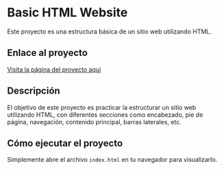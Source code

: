 # Basic HTML Website

Este proyecto es una estructura básica de un sitio web utilizando HTML.

## Enlace al proyecto

[Visita la página del proyecto aquí](https://tu-usuario.github.io/nombre-del-repositorio)

## Descripción

El objetivo de este proyecto es practicar la estructurar un sitio web utilizando HTML, con diferentes secciones como encabezado, pie de página, navegación, contenido principal, barras laterales, etc.

## Cómo ejecutar el proyecto

Simplemente abre el archivo `index.html` en tu navegador para visualizarlo.
